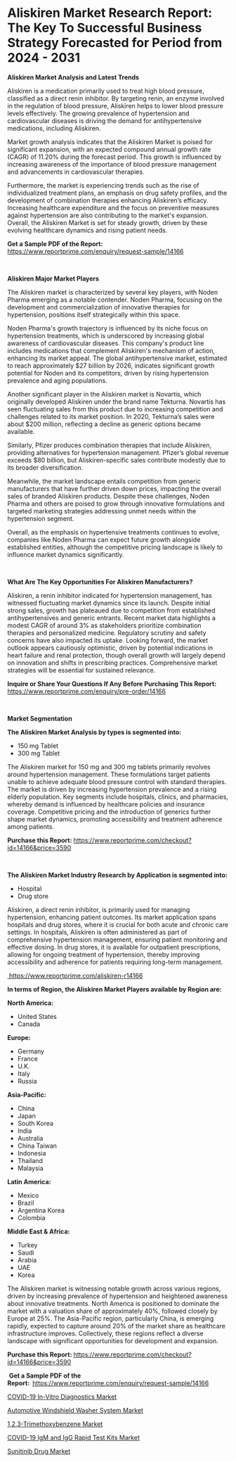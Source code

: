 <p><h1>Aliskiren Market Research Report: The Key To Successful Business Strategy Forecasted for Period from 2024 - 2031</h1></p><p><strong>Aliskiren Market Analysis and Latest Trends</strong></p>
<p><p>Aliskiren is a medication primarily used to treat high blood pressure, classified as a direct renin inhibitor. By targeting renin, an enzyme involved in the regulation of blood pressure, Aliskiren helps to lower blood pressure levels effectively. The growing prevalence of hypertension and cardiovascular diseases is driving the demand for antihypertensive medications, including Aliskiren. </p><p>Market growth analysis indicates that the Aliskiren Market is poised for significant expansion, with an expected compound annual growth rate (CAGR) of 11.20% during the forecast period. This growth is influenced by increasing awareness of the importance of blood pressure management and advancements in cardiovascular therapies. </p><p>Furthermore, the market is experiencing trends such as the rise of individualized treatment plans, an emphasis on drug safety profiles, and the development of combination therapies enhancing Aliskiren’s efficacy. Increasing healthcare expenditure and the focus on preventive measures against hypertension are also contributing to the market's expansion. Overall, the Aliskiren Market is set for steady growth, driven by these evolving healthcare dynamics and rising patient needs.</p></p>
<p><strong>Get a Sample PDF of the Report:&nbsp;</strong> <a href="https://www.reportprime.com/enquiry/request-sample/14166">https://www.reportprime.com/enquiry/request-sample/14166</a></p>
<p>&nbsp;</p>
<p><strong>Aliskiren Major Market Players</strong></p>
<p><p>The Aliskiren market is characterized by several key players, with Noden Pharma emerging as a notable contender. Noden Pharma, focusing on the development and commercialization of innovative therapies for hypertension, positions itself strategically within this space.</p><p>Noden Pharma's growth trajectory is influenced by its niche focus on hypertension treatments, which is underscored by increasing global awareness of cardiovascular diseases. This company's product line includes medications that complement Aliskiren's mechanism of action, enhancing its market appeal. The global antihypertensive market, estimated to reach approximately $27 billion by 2026, indicates significant growth potential for Noden and its competitors, driven by rising hypertension prevalence and aging populations.</p><p>Another significant player in the Aliskiren market is Novartis, which originally developed Aliskiren under the brand name Tekturna. Novartis has seen fluctuating sales from this product due to increasing competition and challenges related to its market position. In 2020, Tekturna’s sales were about $200 million, reflecting a decline as generic options became available.</p><p>Similarly, Pfizer produces combination therapies that include Aliskiren, providing alternatives for hypertension management. Pfizer’s global revenue exceeds $80 billion, but Aliskiren-specific sales contribute modestly due to its broader diversification.</p><p>Meanwhile, the market landscape entails competition from generic manufacturers that have further driven down prices, impacting the overall sales of branded Aliskiren products. Despite these challenges, Noden Pharma and others are poised to grow through innovative formulations and targeted marketing strategies addressing unmet needs within the hypertension segment.</p><p>Overall, as the emphasis on hypertensive treatments continues to evolve, companies like Noden Pharma can expect future growth alongside established entities, although the competitive pricing landscape is likely to influence market dynamics significantly.</p></p>
<p>&nbsp;</p>
<p><strong>What Are The Key Opportunities For Aliskiren Manufacturers?</strong></p>
<p><p>Aliskiren, a renin inhibitor indicated for hypertension management, has witnessed fluctuating market dynamics since its launch. Despite initial strong sales, growth has plateaued due to competition from established antihypertensives and generic entrants. Recent market data highlights a modest CAGR of around 3% as stakeholders prioritize combination therapies and personalized medicine. Regulatory scrutiny and safety concerns have also impacted its uptake. Looking forward, the market outlook appears cautiously optimistic, driven by potential indications in heart failure and renal protection, though overall growth will largely depend on innovation and shifts in prescribing practices. Comprehensive market strategies will be essential for sustained relevance.</p></p>
<p><strong>Inquire or Share Your Questions If Any Before Purchasing This Report:</strong> <a href="https://www.reportprime.com/enquiry/pre-order/14166">https://www.reportprime.com/enquiry/pre-order/14166</a></p>
<p>&nbsp;</p>
<p><strong>Market Segmentation</strong></p>
<p><strong>The Aliskiren Market Analysis by types is segmented into:</strong></p>
<p><ul><li>150 mg Tablet</li><li>300 mg Tablet</li></ul></p>
<p><p>The Aliskiren market for 150 mg and 300 mg tablets primarily revolves around hypertension management. These formulations target patients unable to achieve adequate blood pressure control with standard therapies. The market is driven by increasing hypertension prevalence and a rising elderly population. Key segments include hospitals, clinics, and pharmacies, whereby demand is influenced by healthcare policies and insurance coverage. Competitive pricing and the introduction of generics further shape market dynamics, promoting accessibility and treatment adherence among patients.</p></p>
<p><strong>Purchase this Report:&nbsp;</strong><a href="https://www.reportprime.com/checkout?id=14166&price=3590">https://www.reportprime.com/checkout?id=14166&price=3590</a></p>
<p>&nbsp;</p>
<p><strong>The Aliskiren Market Industry Research by Application is segmented into:</strong></p>
<p><ul><li>Hospital</li><li>Drug store</li></ul></p>
<p><p>Aliskiren, a direct renin inhibitor, is primarily used for managing hypertension, enhancing patient outcomes. Its market application spans hospitals and drug stores, where it is crucial for both acute and chronic care settings. In hospitals, Aliskiren is often administered as part of comprehensive hypertension management, ensuring patient monitoring and effective dosing. In drug stores, it is available for outpatient prescriptions, allowing for ongoing treatment of hypertension, thereby improving accessibility and adherence for patients requiring long-term management.</p></p>
<p><a href="https://www.reportprime.com/aliskiren-r14166">&nbsp;https://www.reportprime.com/aliskiren-r14166</a></p>
<p><strong>In terms of Region, the Aliskiren Market Players available by Region are:</strong></p>
<p>
    <p> <strong> North America: </strong>
        <ul>
            <li>United States</li>
            <li>Canada</li>
        </ul>
        </p> 
    <p> <strong> Europe: </strong>
        <ul>
            <li>Germany</li>
            <li>France</li>
            <li>U.K.</li>
            <li>Italy</li>
            <li>Russia</li>
        </ul>
        </p> 
    <p> <strong> Asia-Pacific: </strong>
        <ul>
            <li>China</li>
            <li>Japan</li>
            <li>South Korea</li>
            <li>India</li>
            <li>Australia</li>
            <li>China Taiwan</li>
            <li>Indonesia</li>
            <li>Thailand</li>
            <li>Malaysia</li>
        </ul>
        </p> 
    <p> <strong> Latin America: </strong>
        <ul>
            <li>Mexico</li>
            <li>Brazil</li>
            <li>Argentina Korea</li>
            <li>Colombia</li>
        </ul>
        </p> 
    <p> <strong> Middle East & Africa: </strong>
        <ul>
            <li>Turkey</li>
            <li>Saudi</li>
            <li>Arabia</li>
            <li>UAE</li>
            <li>Korea</li>
        </ul>
    </p>
    </p>
<p><p>The Aliskiren market is witnessing notable growth across various regions, driven by increasing prevalence of hypertension and heightened awareness about innovative treatments. North America is positioned to dominate the market with a valuation share of approximately 40%, followed closely by Europe at 25%. The Asia-Pacific region, particularly China, is emerging rapidly, expected to capture around 20% of the market share as healthcare infrastructure improves. Collectively, these regions reflect a diverse landscape with significant opportunities for development and expansion.</p></p>
<p><strong>Purchase this Report: </strong><a href="https://www.reportprime.com/checkout?id=14166&price=3590">https://www.reportprime.com/checkout?id=14166&price=3590</a></p>
<p>&nbsp;<strong>Get a Sample PDF of the Report:&nbsp;&nbsp;</strong><a href="https://www.reportprime.com/enquiry/request-sample/14166">https://www.reportprime.com/enquiry/request-sample/14166</a></p>
<p><strong></strong></p>
<p><p><a href="https://issuu.com/reportprime-2/docs/covid-19-in-vitro-diagnostics-marke_487b15338417e5">COVID-19 In-Vitro Diagnostics Market</a></p><p><a href="https://www.linkedin.com/pulse/automotive-windshield-washer-system-market-trends-regional-cxioc?trackingId=R7QZOeZTS5SJFsBH%2FroW8Q%3D%3D">Automotive Windshield Washer System Market</a></p><p><a href="https://medium.com/@stewart.churchill9078/the-1-2-3-trimethoxybenzene-industry-analysis-report-offers-a-comprehensive-and-current-2775c71a2d51">1,2,3-Trimethoxybenzene Market</a></p><p><a href="https://issuu.com/reportprime-2/docs/covid-19-igm-and-igg-rapid-test-kit_d568419e58b2ba">COVID-19 IgM and IgG Rapid Test Kits Market</a></p><p><a href="https://github.com/FlorianWolf90/Market-Research-Report-List-1/blob/main/sunitinib-drug-market.md">Sunitinib Drug Market</a></p></p>
